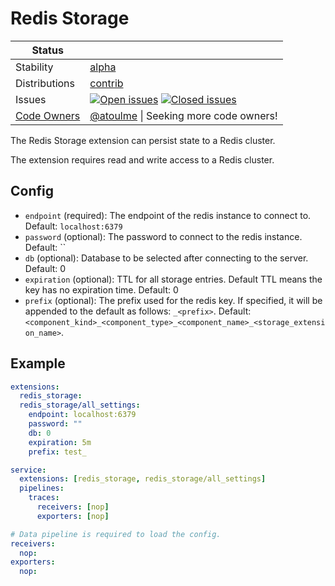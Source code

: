 # Redis Storage

<!-- status autogenerated section -->
| Status        |           |
| ------------- |-----------|
| Stability     | [alpha]  |
| Distributions | [contrib] |
| Issues        | [![Open issues](https://img.shields.io/github/issues-search/open-telemetry/opentelemetry-collector-contrib?query=is%3Aissue%20is%3Aopen%20label%3Aextension%2Fredisstorage%20&label=open&color=orange&logo=opentelemetry)](https://github.com/open-telemetry/opentelemetry-collector-contrib/issues?q=is%3Aopen+is%3Aissue+label%3Aextension%2Fredisstorage) [![Closed issues](https://img.shields.io/github/issues-search/open-telemetry/opentelemetry-collector-contrib?query=is%3Aissue%20is%3Aclosed%20label%3Aextension%2Fredisstorage%20&label=closed&color=blue&logo=opentelemetry)](https://github.com/open-telemetry/opentelemetry-collector-contrib/issues?q=is%3Aclosed+is%3Aissue+label%3Aextension%2Fredisstorage) |
| [Code Owners](https://github.com/open-telemetry/opentelemetry-collector-contrib/blob/main/CONTRIBUTING.md#becoming-a-code-owner)    | [@atoulme](https://www.github.com/atoulme) \| Seeking more code owners! |

[alpha]: https://github.com/open-telemetry/opentelemetry-collector/blob/main/docs/component-stability.md#alpha
[contrib]: https://github.com/open-telemetry/opentelemetry-collector-releases/tree/main/distributions/otelcol-contrib
<!-- end autogenerated section -->

The Redis Storage extension can persist state to a Redis cluster.

The extension requires read and write access to a Redis cluster.

## Config
- `endpoint` (required): The endpoint of the redis instance to connect to. Default: `localhost:6379`
- `password` (optional): The password to connect to the redis instance. Default: ``
- `db` (optional): Database to be selected after connecting to the server. Default: 0
- `expiration` (optional): TTL for all storage entries. Default TTL means the key has no expiration time. Default: 0
- `prefix` (optional): The prefix used for the redis key. If specified, it will be appended to the default as follows: `_<prefix>`. Default: `<component_kind>_<component_type>_<component_name>_<storage_extension_name>`.

## Example

```yaml
extensions:
  redis_storage:
  redis_storage/all_settings:
    endpoint: localhost:6379
    password: ""
    db: 0
    expiration: 5m
    prefix: test_

service:
  extensions: [redis_storage, redis_storage/all_settings]
  pipelines:
    traces:
      receivers: [nop]
      exporters: [nop]

# Data pipeline is required to load the config.
receivers:
  nop:
exporters:
  nop:
```
